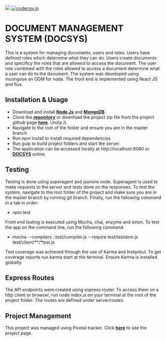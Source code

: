<a href="https://codeclimate.com/github/andela-jkithome/docsys"><img src="https://codeclimate.com/github/andela-jkithome/docsys/badges/gpa.svg" /></a> </a> [![codecov.io](https://codecov.io/github/andela-jkithome/docsys-fs/coverage.svg?branch=master)](https://codecov.io/github/andela-jkithome/docsys-fs?branch=master)
# DOCUMENT MANAGEMENT SYSTEM (DOCSYS)
This is a system for managing documents, users and roles. Users have defined roles which determine what they can do. Users create documents and specificy the roles that are allowed to access the document. The user role combined with the roles allowed to access a document determine what a user can do to the document. The system was developed using moongose an ODM for node. The front end is implemented using React JS and flux.

## Installation & Usage
  - Download and install [**Node Js**](https://nodejs.org/en/download/) and [**MongoDB**](https://www.mongodb.org/downloads#production)
  - Clone the [**repository**](https://github.com/andela-jkithome/docsys.git) or download the project zip file from the project github page [**here**](https://github.com/andela-jkithome/docsys). Unzip it.
  - Navigate to the root of the folder and ensure you are in the master branch
  - Run npm install to install required dependencies
  - Run gulp to build project folders and start the server.
  - The application can be accessed locally at http://localhost:8080 or [**DOCSYS**](https://docsys-fs.herokuapp.com) online.

## Testing
Testing is done using superagent and jasmine node. Superagent is used to make requests to the server and tests done on the responses. To test the system, navigate to the root folder of the project and make sure you are in the master branch by running git branch. Finally, run the following command in a tab in order:

  - npm test

Front end testing is executed using Mocha, chai, enzyme and sinon. To test the app on the command line, run the following command.

  - mocha --compilers .:test/compiler.js  --require test/testdom.js  test/client/**/*test.js

Test coverage was achieved through the use of Karma and Instanbul. To get coverage reports run karma start at the terminal. Ensure Karma is installed globally.

## Express Routes
The API endpoints were created using express router. To access them on a http client or browser, run node index.js on your terminal at the root of the project folder. The routes are defined under server/routes.

## Project Management
This project was managed using Pivotal tracker. Click [**here**](https://www.pivotaltracker.com/n/projects/1514944) to see the project page.